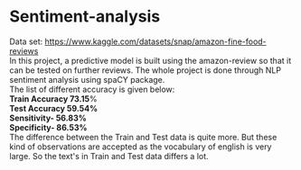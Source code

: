 # Sentiment-analysis
Data set: https://www.kaggle.com/datasets/snap/amazon-fine-food-reviews <br>
In this project, a predictive model is built using the amazon-review so that it can be tested on further reviews. The whole project is done through NLP sentiment analysis using spaCY package.<br>
The list of different accuracy is given below:<br>
**Train Accuracy 73.15**%<br>
**Test Accuracy 59.54%**<br>
**Sensitivity- 56.83%**<br>
**Specificity- 86.53%**<br>
The difference between the Train and Test data is quite more. But these kind of observations are accepted as the vocabulary of english is very large. So the text's in Train and Test data differs a lot.
